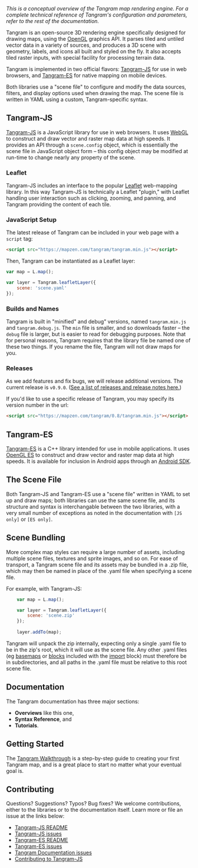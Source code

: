 *This is a conceptual overview of the Tangram map rendering engine. For a complete technical reference of Tangram's configuration and parameters, refer to the rest of the documentation.*

Tangram is an open-source 3D rendering engine specifically designed for drawing maps, using the [OpenGL](https://en.wikipedia.org/wiki/OpenGL) graphics API. It parses tiled and untiled vector data in a variety of sources, and produces a 3D scene with geometry, labels, and icons all built and styled on the fly. It also accepts tiled raster inputs, with special facility for processing terrain data.

Tangram is implemented in two official flavors: [Tangram-JS](https://github.com/tangrams/tangram) for use in web browsers, and [Tangram-ES](https://github.com/tangrams/tangram-es) for native mapping on mobile devices.

Both libraries use a "scene file" to configure and modify the data sources, filters, and display options used when drawing the map. The scene file is written in YAML using a custom, Tangram-specific syntax.

## Tangram-JS

[Tangram-JS](https://github.com/tangrams/tangram) is a JavaScript library for use in web browsers. It uses [WebGL](https://www.khronos.org/webgl/) to construct and draw vector and raster map data at high speeds. It provides an API through a `scene.config` object, which is essentially the scene file in JavaScript object form – this config object may be modified at run-time to change nearly any property of the scene.

### Leaflet

Tangram-JS includes an interface to the popular [Leaflet](http://leafletjs.com/) web-mapping library. In this way Tangram-JS is technically a Leaflet "plugin," with Leaflet handling user interaction such as clicking, zooming, and panning, and Tangram providing the content of each tile.

### JavaScript Setup

The latest release of Tangram can be included in your web page with a `script` tag:

```html
<script src="https://mapzen.com/tangram/tangram.min.js"></script>
```

Then, Tangram can be instantiated as a Leaflet layer:

```js
var map = L.map();

var layer = Tangram.leafletLayer({
    scene: 'scene.yaml'
});
```

### Builds and Names

Tangram is built in "minified" and debug" versions, named `tangram.min.js` and `tangram.debug.js`. The `min` file is smaller, and so downloads faster – the `debug` file is larger, but is easier to read for debugging purposes. Note that for personal reasons, Tangram requires that the library file be named one of these two things. If you rename the file, Tangram will not draw maps for you.

### Releases

As we add features and fix bugs, we will release additional versions. The current release is `v0.9.0`. ([See a list of releases and release notes here.](https://github.com/tangrams/tangram/releases))

If you'd like to use a specific release of Tangram, you may specify its version number in the url:

```html
<script src="https://mapzen.com/tangram/0.8/tangram.min.js"></script>
```

## Tangram-ES

[Tangram-ES](https://github.com/tangrams/tangram-es) is a C++ library intended for use in mobile applications. It uses [OpenGL ES](https://www.khronos.org/opengles/) to construct and draw vector and raster map data at high speeds. It is available for inclusion in Android apps through an [Android SDK](https://mapzen.com/documentation/tangram/android-sdk/0.4/).

## The Scene File

Both Tangram-JS and Tangram-ES use a "scene file" written in YAML to set up and draw maps; both libraries can use the same scene file, and its structure and syntax is interchangable between the two libraries, with a very small number of exceptions as noted in the documentation with `[JS only]` or `[ES only]`.

## Scene Bundling

More complex map styles can require a large number of assets, including multiple scene files, textures and sprite images, and so on. For ease of transport, a Tangram scene file and its assets may be bundled in a .zip file, which may then be named in place of the .yaml file when specifying a scene file.

For example, with Tangram-JS:

```js
    var map = L.map();

    var layer = Tangram.leafletLayer({
        scene: 'scene.zip'
    });
    
    layer.addTo(map);
```

Tangram will unpack the zip internally, expecting only a single .yaml file to be in the zip's root, which it will use as the scene file. Any other .yaml files (eg [basemaps](https://mapzen.com/blog/introducing-refill-cinnabar-and-zinc-styles-for-tangram/) or [blocks](https://github.com/tangrams/blocks) included with the [import](https://mapzen.com/documentation/tangram/import/) block) must therefore be in subdirectories, and all paths in the .yaml file must be relative to this root scene file.

## Documentation

The Tangram documentation has three major sections:

- **Overviews** like this one,
- **Syntax Reference**, and
- **Tutorials**.

## Getting Started

The [Tangram Walkthrough](https://mapzen.com/documentation/tangram/walkthrough/) is a step-by-step guide to creating your first Tangram map, and is a great place to start no matter what your eventual goal is.

## Contributing

Questions? Suggestions? Typos? Bug fixes? We welcome contributions, either to the libraries or to the documentation itself. Learn more or file an issue at the links below:

- [Tangram-JS README](https://github.com/tangrams/tangram/blob/master/README.md)
- [Tangram-JS issues](https://github.com/tangrams/tangram/issues)
- [Tangram-ES README](https://github.com/tangrams/tangram-es/blob/master/README.md)
- [Tangram-ES issues](https://github.com/tangrams/tangram-es/issues)
- [Tangram Documentation issues](https://github.com/tangrams/tangram-docs/issues)
- [Contributing to Tangram-JS](https://github.com/tangrams/tangram/blob/master/CONTRIBUTING.md)
